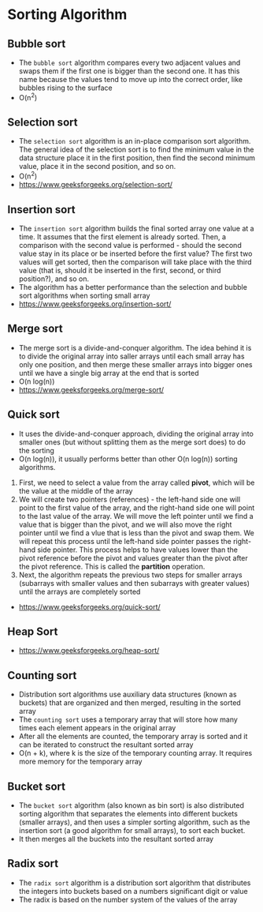 # Sorting Algorithm

## Bubble sort

- The `bubble sort` algorithm compares every two adjacent values and swaps them if the first one is bigger than the second one. It has this name because the values tend to move up into the correct order, like bubbles rising to the surface
- O(n<sup>2</sup>)

## Selection sort

- The `selection sort` algorithm is an in-place comparison sort algorithm. The general idea of the selection sort is to find the minimum value in the data structure place it in the first position, then find the second minimum value, place it in the second position, and so on.
- O(n<sup>2</sup>)
- https://www.geeksforgeeks.org/selection-sort/

## Insertion sort

- The `insertion sort` algorithm builds the final sorted array one value at a time. It assumes that the first element is already sorted. Then, a comparison with the second value is performed - should the second value stay in its place or be inserted before the first value? The first two values will get sorted, then the comparison will take place with the third value (that is, should it be inserted in the first, second, or third position?), and so on.
- The algorithm has a better performance than the selection and bubble sort algorithms when sorting small array
- https://www.geeksforgeeks.org/insertion-sort/

## Merge sort

- The merge sort is a divide-and-conquer algorithm. The idea behind it is to divide the original array into saller arrays until each small array has only one position, and then merge these smaller arrays into bigger ones until we have a single big array at the end that is sorted
- O(n log(n))
- https://www.geeksforgeeks.org/merge-sort/

## Quick sort

- It uses the divide-and-conquer approach, dividing the original array into smaller ones (but without splitting them as the merge sort does) to do the sorting
- O(n log(n)), it usually performs better than other O(n log(n)) sorting algorithms.

1. First, we need to select a value from the array called **pivot**, which will be the value at the middle of the array
2. We will create two pointers (references) - the left-hand side one will point to the first value of the array, and the right-hand side one will point to the last value of the array. We will move the left pointer until we find a value that is bigger than the pivot, and we will also move the right pointer until we find a vlue that is less than the pivot and swap them. We will repeat this process until the left-hand side pointer passes the right-hand side pointer. This process helps to have values lower than the pivot reference before the pivot and values greater than the pivot after the pivot reference. This is called the **partition** operation.
3. Next, the algorithm repeats the previous two steps for smaller arrays (subarrays with smaller values and then subarrays with greater values) until the arrays are completely sorted

- https://www.geeksforgeeks.org/quick-sort/

## Heap Sort

- https://www.geeksforgeeks.org/heap-sort/

## Counting sort

- Distribution sort algorithms use auxiliary data structures (known as buckets) that are organized and then merged, resulting in the sorted array
- The `counting sort` uses a temporary array that will store how many times each element appears in the original array
- After all the elements are counted, the temporary array is sorted and it can be iterated to construct the resultant sorted array
- O(n + k), where k is the size of the temporary counting array. It requires more memory for the temporary array

## Bucket sort

- The `bucket sort` algorithm (also known as bin sort) is also distributed sorting algorithm that separates the elements into different buckets (smaller arrays), and then uses a simpler sorting algorithm, such as the insertion sort (a good algorithm for small arrays), to sort each bucket.
- It then merges all the buckets into the resultant sorted array

## Radix sort

- The `radix sort` algorithm is a distribution sort algorithm that distributes the integers into buckets based on a numbers significant digit or value
- The radix is based on the number system of the values of the array
